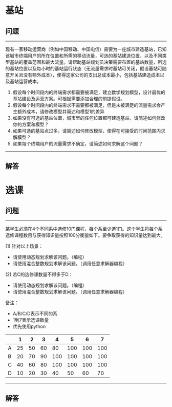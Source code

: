 # 基站

## 问题

---

现有一家移动运营商（例如中国移动、中国电信）需要为一座城市建造基站，已知该城市终端用户的所在位置和所需的移动流量，可选的基站建造位置，以及不同类型基站的覆盖范围和最大流量。请帮助基站规划员决策需要布置的基站数量，所选的基站位置以及每小时的基站运行状态（无流量需求时基站可关闭，假设基站可随意开关且没有额外成本），使得这家公司的支出总成本最小，包括基站建造成本以及基站运营成本。

1) 假设每个时间段内的终端需求都需要被满足，建立数学规划模型，设计最优的基站建设及运营方案。可根据需要添加合理的前提假设。
2) 假设每个时间段内的终端需求不需要都被满足，但是未被满足的流量需求会产生额外成本，请修改模型并简述和模型1的差异
3) 如果没有可选的基站位置，城市里的任何位置都可建造基站，请简述如何修改你的方案和模型？
4) 如果可选的基站点过多，请简述如何修改模型，使得在可接受的时间范围内求解模型？
5) 如果每个终端用户的流量需求不确定，请简述如何求解这个问题？

---

## 解答



# 选课

## 问题

---

某学生必须在4个不同系中选修10门课程，每个系至少选1门。这个学生将每个系选修课程数目与获得知识量按照100分衡量如下。要争取获得的知识量达到最大。

(1) 针对以上场景：
- 请使用动态规划求解该问题。（编程）
- 请使用混合整数规划求解该问题。（调用任意求解器编程）

(2) 若C的选修课数量不得多于D：
- 请使用动态规划求解该问题。（编程）
- 请使用混合整数规划求解该问题。（调用任意求解器编程）

备注：
- A/B/C/D表示不同的系
- 1到7表示选课数量
- 优先使用python

|      | 1    | 2    | 3    | 4    | 5    | 6    | 7    |
| ---- | ---- | ---- | ---- | ---- | ---- | ---- | ---- |
| A    | 25   | 50   | 60   | 80   | 100  | 100  | 100  |
| B    | 20   | 70   | 90   | 100  | 100  | 100  | 100  |
| C    | 40   | 60   | 80   | 100  | 100  | 100  | 100  |
| D    | 10   | 20   | 30   | 40   | 50   | 60   | 70   |

---

## 解答

